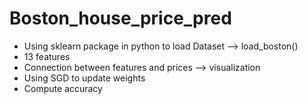 # Boston_house_price_pred

- Using sklearn package in python to load Dataset --> load_boston()
- 13 features 
- Connection between features and prices --> visualization
- Using SGD to update weights
- Compute accuracy
